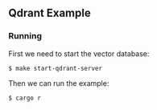 ## Qdrant Example

### Running
First we need to start the vector database:
```console
$ make start-qdrant-server
```

Then we can run the example:
```console
$ cargo r
```
